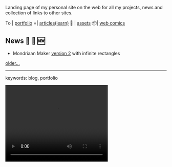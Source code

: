 <!--# boukew99 root 🥦 ![favicon](favicon.ico) 🔖 🔗-->
Landing page of my personal site on the web for all my projects, news and collection of links to other sites.

To | [portfolio](portfolio.md) ⭐| [articles(learn)](articles.md) 🧻 | [assets](assets) 📦| [web comics](web_comics)

## News 📰 📅 🆕
- Mondriaan Maker [version 2](https://itch.io/embed-upload/6017377?color=fac901) with infinite rectangles

[older...](news.md)

---

keywords: blog, portfolio

<video width="320" height="240" controls>
  <source src="mondriaan_maker.webm" type="video/webm">
  Your browser does not support the video tag.
</video> 
